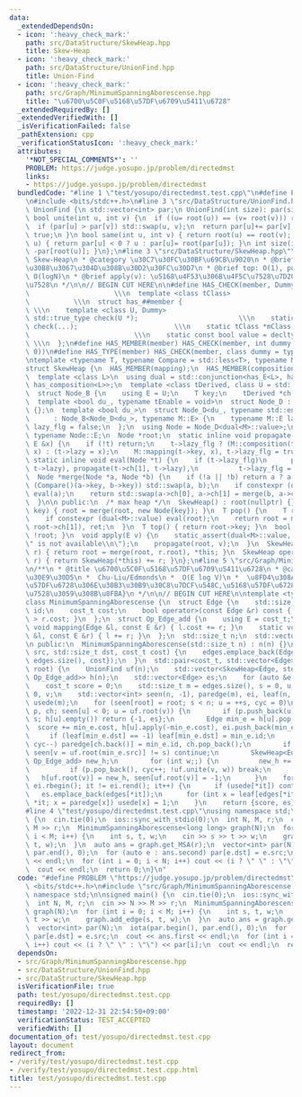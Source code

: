 ```yaml
---
data:
  _extendedDependsOn:
  - icon: ':heavy_check_mark:'
    path: src/DataStructure/SkewHeap.hpp
    title: Skew-Heap
  - icon: ':heavy_check_mark:'
    path: src/DataStructure/UnionFind.hpp
    title: Union-Find
  - icon: ':heavy_check_mark:'
    path: src/Graph/MinimumSpanningAborescense.hpp
    title: "\u6700\u5C0F\u5168\u57DF\u6709\u5411\u6728"
  _extendedRequiredBy: []
  _extendedVerifiedWith: []
  _isVerificationFailed: false
  _pathExtension: cpp
  _verificationStatusIcon: ':heavy_check_mark:'
  attributes:
    '*NOT_SPECIAL_COMMENTS*': ''
    PROBLEM: https://judge.yosupo.jp/problem/directedmst
    links:
    - https://judge.yosupo.jp/problem/directedmst
  bundledCode: "#line 1 \"test/yosupo/directedmst.test.cpp\"\n#define PROBLEM \"https://judge.yosupo.jp/problem/directedmst\"\
    \n#include <bits/stdc++.h>\n#line 3 \"src/DataStructure/UnionFind.hpp\"\nstruct\
    \ UnionFind {\n std::vector<int> par;\n UnionFind(int size): par(size, -1) {}\n\
    \ bool unite(int u, int v) {\n  if ((u= root(u)) == (v= root(v))) return false;\n\
    \  if (par[u] > par[v]) std::swap(u, v);\n  return par[u]+= par[v], par[v]= u,\
    \ true;\n }\n bool same(int u, int v) { return root(u) == root(v); }\n int root(int\
    \ u) { return par[u] < 0 ? u : par[u]= root(par[u]); }\n int size(int u) { return\
    \ -par[root(u)]; }\n};\n#line 3 \"src/DataStructure/SkewHeap.hpp\"\n/**\n * @title\
    \ Skew-Heap\n * @category \u30C7\u30FC\u30BF\u69CB\u9020\n * @brief \u30DE\u30FC\
    \u30B8\u3067\u304D\u308B\u30D2\u30FC\u30D7\n * @brief top: O(1), pop, push, merge:\
    \ O(logN)\n * @brief apply(v): \u5168\u4F53\u306B\u4F5C\u7528\u7D20v\u3092\u9069\
    \u7528\n */\n\n// BEGIN CUT HERE\n\n#define HAS_CHECK(member, Dummy)         \
    \                     \\\n  template <class tClass>                          \
    \           \\\n  struct has_##member {                                      \
    \ \\\n    template <class U, Dummy>                                 \\\n    static\
    \ std::true_type check(U *);                         \\\n    static std::false_type\
    \ check(...);                        \\\n    static tClass *mClass;          \
    \                          \\\n    static const bool value = decltype(check(mClass))::value;\
    \ \\\n  };\n#define HAS_MEMBER(member) HAS_CHECK(member, int dummy = (&U::member,\
    \ 0))\n#define HAS_TYPE(member) HAS_CHECK(member, class dummy = typename U::member)\n\
    \ntemplate <typename T, typename Compare = std::less<T>, typename M = void>\n\
    struct SkewHeap {\n  HAS_MEMBER(mapping);\n  HAS_MEMBER(composition);\n  HAS_TYPE(E);\n\
    \  template <class L>\n  using dual = std::conjunction<has_E<L>, has_mapping<L>,\
    \ has_composition<L>>;\n  template <class tDerived, class U = std::nullptr_t>\n\
    \  struct Node_B {\n    using E = U;\n    T key;\n    tDerived *ch[2];\n  };\n\
    \  template <bool du_, typename tEnable = void>\n  struct Node_D : Node_B<Node_D<du_>>\
    \ {};\n  template <bool du_>\n  struct Node_D<du_, typename std::enable_if_t<du_>>\n\
    \      : Node_B<Node_D<du_>, typename M::E> {\n    typename M::E lazy;\n    bool\
    \ lazy_flg = false;\n  };\n  using Node = Node_D<dual<M>::value>;\n  using E =\
    \ typename Node::E;\n  Node *root;\n  static inline void propagate(Node *&t, const\
    \ E &x) {\n    if (!t) return;\n    t->lazy_flg ? (M::composition(t->lazy, x),\
    \ x) : (t->lazy = x);\n    M::mapping(t->key, x), t->lazy_flg = true;\n  }\n \
    \ static inline void eval(Node *t) {\n    if (t->lazy_flg)\n      propagate(t->ch[0],\
    \ t->lazy), propagate(t->ch[1], t->lazy),\n          t->lazy_flg = false;\n  }\n\
    \  Node *merge(Node *a, Node *b) {\n    if (!a || !b) return a ? a : b;\n    if\
    \ (Compare()(a->key, b->key)) std::swap(a, b);\n    if constexpr (dual<M>::value)\
    \ eval(a);\n    return std::swap(a->ch[0], a->ch[1] = merge(b, a->ch[1])), a;\n\
    \  }\n\n public:\n  /* max heap */\n  SkewHeap() : root(nullptr) {}\n  void push(T\
    \ key) { root = merge(root, new Node{key}); }\n  T pop() {\n    T ret = root->key;\n\
    \    if constexpr (dual<M>::value) eval(root);\n    return root = merge(root->ch[0],\
    \ root->ch[1]), ret;\n  }\n  T top() { return root->key; }\n  bool empty() { return\
    \ !root; }\n  void apply(E v) {\n    static_assert(dual<M>::value, \"\\\"apply\\\
    \" is not available\\n\");\n    propagate(root, v);\n  }\n  SkewHeap &operator+=(SkewHeap\
    \ r) { return root = merge(root, r.root), *this; }\n  SkewHeap operator+(SkewHeap\
    \ r) { return SkewHeap(*this) += r; }\n};\n#line 5 \"src/Graph/MinimumSpanningAborescense.hpp\"\
    \n/**\n * @title \u6700\u5C0F\u5168\u57DF\u6709\u5411\u6728\n * @category \u30B0\
    \u30E9\u30D5\n *  Chu-Liu/Edmonds\n *  O(E log V)\n *  \u8FD4\u308A\u5024:{\u5168\
    \u57DF\u6728\u306E\u30B3\u30B9\u30C8\u7DCF\u548C,\u5168\u57DF\u6728\u306B\u4F7F\
    \u7528\u3059\u308B\u8FBA}\n */\n\n// BEGIN CUT HERE\n\ntemplate <typename cost_t>\n\
    class MinimumSpanningAborescense {\n  struct Edge {\n    std::size_t src, dst,\
    \ id;\n    cost_t cost;\n    bool operator>(const Edge &r) const { return this->cost\
    \ > r.cost; }\n  };\n  struct Op_Edge_add {\n    using E = cost_t;\n    static\
    \ void mapping(Edge &l, const E &r) { l.cost += r; }\n    static void composition(E\
    \ &l, const E &r) { l += r; }\n  };\n  std::size_t n;\n  std::vector<Edge> edges;\n\
    \n public:\n  MinimumSpanningAborescense(std::size_t n) : n(n) {}\n  void add_edge(std::size_t\
    \ src, std::size_t dst, cost_t cost) {\n    edges.emplace_back(Edge{src, dst,\
    \ edges.size(), cost});\n  }\n  std::pair<cost_t, std::vector<Edge>> get_MSA(int\
    \ root) {\n    UnionFind uf(n);\n    std::vector<SkewHeap<Edge, std::greater<Edge>,\
    \ Op_Edge_add>> h(n);\n    std::vector<Edge> es;\n    for (auto &e : edges) h[e.dst].push(e);\n\
    \    cost_t score = 0;\n    std::size_t m = edges.size(), s = 0, u = s, cyc =\
    \ 0, v;\n    std::vector<int> seen(n, -1), paredge(m), ei, leaf(n, -1), par(n),\
    \ usede(m);\n    for (seen[root] = root; s < n; u = ++s, cyc = 0)\n      for (std::vector<int>\
    \ p, ch; seen[u] < 0; u = uf.root(v)) {\n        if (p.push_back(u), seen[u] =\
    \ s; h[u].empty()) return {-1, es};\n        Edge min_e = h[u].pop();\n      \
    \  score += min_e.cost, h[u].apply(-min_e.cost), ei.push_back(min_e.id);\n   \
    \     if (leaf[min_e.dst] == -1) leaf[min_e.dst] = min_e.id;\n        for (; cyc;\
    \ cyc--) paredge[ch.back()] = min_e.id, ch.pop_back();\n        if (ch.push_back(min_e.id);\
    \ seen[v = uf.root(min_e.src)] != s) continue;\n        SkewHeap<Edge, std::greater<Edge>,\
    \ Op_Edge_add> new_h;\n        for (int w;;) {\n          new_h += h[w = p.back()];\n\
    \          if (p.pop_back(), cyc++; !uf.unite(v, w)) break;\n        }\n     \
    \   h[uf.root(v)] = new_h, seen[uf.root(v)] = -1;\n      }\n    for (auto it =\
    \ ei.rbegin(); it != ei.rend(); it++) {\n      if (usede[*it]) continue;\n   \
    \   es.emplace_back(edges[*it]);\n      for (int x = leaf[edges[*it].dst]; x !=\
    \ *it; x = paredge[x]) usede[x] = 1;\n    }\n    return {score, es};\n  }\n};\n\
    #line 4 \"test/yosupo/directedmst.test.cpp\"\nusing namespace std;\n\nsigned main()\
    \ {\n  cin.tie(0);\n  ios::sync_with_stdio(0);\n  int N, M, r;\n  cin >> N >>\
    \ M >> r;\n  MinimumSpanningAborescense<long long> graph(N);\n  for (int i = 0;\
    \ i < M; i++) {\n    int s, t, w;\n    cin >> s >> t >> w;\n    graph.add_edge(s,\
    \ t, w);\n  }\n  auto ans = graph.get_MSA(r);\n  vector<int> par(N);\n  iota(par.begin(),\
    \ par.end(), 0);\n  for (auto e : ans.second) par[e.dst] = e.src;\n  cout << ans.first\
    \ << endl;\n  for (int i = 0; i < N; i++) cout << (i ? \" \" : \"\") << par[i];\n\
    \  cout << endl;\n  return 0;\n}\n"
  code: "#define PROBLEM \"https://judge.yosupo.jp/problem/directedmst\"\n#include\
    \ <bits/stdc++.h>\n#include \"src/Graph/MinimumSpanningAborescense.hpp\"\nusing\
    \ namespace std;\n\nsigned main() {\n  cin.tie(0);\n  ios::sync_with_stdio(0);\n\
    \  int N, M, r;\n  cin >> N >> M >> r;\n  MinimumSpanningAborescense<long long>\
    \ graph(N);\n  for (int i = 0; i < M; i++) {\n    int s, t, w;\n    cin >> s >>\
    \ t >> w;\n    graph.add_edge(s, t, w);\n  }\n  auto ans = graph.get_MSA(r);\n\
    \  vector<int> par(N);\n  iota(par.begin(), par.end(), 0);\n  for (auto e : ans.second)\
    \ par[e.dst] = e.src;\n  cout << ans.first << endl;\n  for (int i = 0; i < N;\
    \ i++) cout << (i ? \" \" : \"\") << par[i];\n  cout << endl;\n  return 0;\n}"
  dependsOn:
  - src/Graph/MinimumSpanningAborescense.hpp
  - src/DataStructure/UnionFind.hpp
  - src/DataStructure/SkewHeap.hpp
  isVerificationFile: true
  path: test/yosupo/directedmst.test.cpp
  requiredBy: []
  timestamp: '2022-12-31 22:54:50+09:00'
  verificationStatus: TEST_ACCEPTED
  verifiedWith: []
documentation_of: test/yosupo/directedmst.test.cpp
layout: document
redirect_from:
- /verify/test/yosupo/directedmst.test.cpp
- /verify/test/yosupo/directedmst.test.cpp.html
title: test/yosupo/directedmst.test.cpp
---
```

